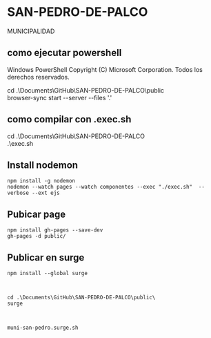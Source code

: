 # SAN-PEDRO-DE-PALCO
MUNICIPALIDAD
## como ejecutar powershell
Windows PowerShell
Copyright (C) Microsoft Corporation. Todos los derechos reservados.

cd .\Documents\GitHub\SAN-PEDRO-DE-PALCO\public\
browser-sync start --server --files '.'

## como compilar con .exec.sh

cd .\Documents\GitHub\SAN-PEDRO-DE-PALCO\
.\exec.sh

## Install nodemon

```
npm install -g nodemon
nodemon --watch pages --watch componentes --exec "./exec.sh"  --verbose --ext ejs
```

## Pubicar page

```
npm install gh-pages --save-dev
gh-pages -d public/
```

## Publicar en surge


```
npm install --global surge



cd .\Documents\GitHub\SAN-PEDRO-DE-PALCO\public\
surge

  

muni-san-pedro.surge.sh



```

